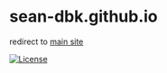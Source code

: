 # sean-dbk.github.io

redirect to [main site](https://seankhliao.com/?utm_source=github&utm_medium=readme&utm_campaign=sean-dbk.github.io)

[![License](https://img.shields.io/github/license/seankhliao/sean-dbk.github.io.svg?style=flat-square)](LICENSE)
